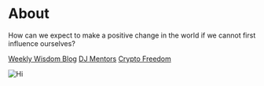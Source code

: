 # About
How can we expect to make a positive change in the world if we cannot first influence ourselves?


[Weekly Wisdom Blog](https://www.danisaacman.com/)</b>
[DJ Mentors](https://www.djmentors.com/)</b>
[Crypto Freedom](https://cryptofreedom.ventures/)</b>
    

![Hi]("https://media-exp1.licdn.com/dms/image/C5603AQEjgn-_yJ8POw/profile-displayphoto-shrink_800_800/0/1633599175753?e=1661385600&v=beta&t=6AG0c9DlbhRIaCsLmwGTjD6FHqLnp5ckjKI-2b4Wscs)